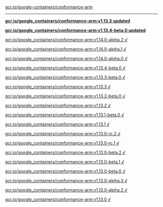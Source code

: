 [gcr.io/google-containers/conformance-arm](https://hub.docker.com/r/sqeven/conformance-arm/tags/) 

----
**[gcr.io/google_containers/conformance-arm:v1.13.3 updated](https://hub.docker.com/r/sqeven/conformance-arm/tags/)**

**[gcr.io/google_containers/conformance-arm:v1.13.4-beta.0 updated](https://hub.docker.com/r/sqeven/conformance-arm/tags/)**

[gcr.io/google_containers/conformance-arm:v1.14.0-alpha.2 √](https://hub.docker.com/r/sqeven/conformance-arm/tags/)

[gcr.io/google_containers/conformance-arm:v1.14.0-alpha.1 √](https://hub.docker.com/r/sqeven/conformance-arm/tags/)

[gcr.io/google_containers/conformance-arm:v1.14.0-alpha.0 √](https://hub.docker.com/r/sqeven/conformance-arm/tags/)

[gcr.io/google_containers/conformance-arm:v1.13.4-beta.0 √](https://hub.docker.com/r/sqeven/conformance-arm/tags/)

[gcr.io/google_containers/conformance-arm:v1.13.3-beta.0 √](https://hub.docker.com/r/sqeven/conformance-arm/tags/)

[gcr.io/google_containers/conformance-arm:v1.13.3 √](https://hub.docker.com/r/sqeven/conformance-arm/tags/)

[gcr.io/google_containers/conformance-arm:v1.13.2-beta.0 √](https://hub.docker.com/r/sqeven/conformance-arm/tags/)

[gcr.io/google_containers/conformance-arm:v1.13.2 √](https://hub.docker.com/r/sqeven/conformance-arm/tags/)

[gcr.io/google_containers/conformance-arm:v1.13.1-beta.0 √](https://hub.docker.com/r/sqeven/conformance-arm/tags/)

[gcr.io/google_containers/conformance-arm:v1.13.1 √](https://hub.docker.com/r/sqeven/conformance-arm/tags/)

[gcr.io/google_containers/conformance-arm:v1.13.0-rc.2 √](https://hub.docker.com/r/sqeven/conformance-arm/tags/)

[gcr.io/google_containers/conformance-arm:v1.13.0-rc.1 √](https://hub.docker.com/r/sqeven/conformance-arm/tags/)

[gcr.io/google_containers/conformance-arm:v1.13.0-beta.2 √](https://hub.docker.com/r/sqeven/conformance-arm/tags/)

[gcr.io/google_containers/conformance-arm:v1.13.0-beta.1 √](https://hub.docker.com/r/sqeven/conformance-arm/tags/)

[gcr.io/google_containers/conformance-arm:v1.13.0-beta.0 √](https://hub.docker.com/r/sqeven/conformance-arm/tags/)

[gcr.io/google_containers/conformance-arm:v1.13.0-alpha.3 √](https://hub.docker.com/r/sqeven/conformance-arm/tags/)

[gcr.io/google_containers/conformance-arm:v1.13.0-alpha.2 √](https://hub.docker.com/r/sqeven/conformance-arm/tags/)

[gcr.io/google_containers/conformance-arm:v1.13.0 √](https://hub.docker.com/r/sqeven/conformance-arm/tags/)

